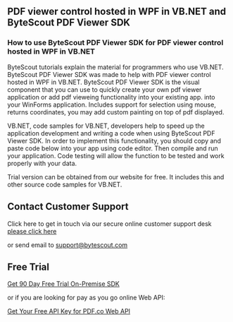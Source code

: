 ## PDF viewer control hosted in WPF in VB.NET and ByteScout PDF Viewer SDK

### How to use ByteScout PDF Viewer SDK for PDF viewer control hosted in WPF in VB.NET

ByteScout tutorials explain the material for programmers who use VB.NET. ByteScout PDF Viewer SDK was made to help with PDF viewer control hosted in WPF in VB.NET. ByteScout PDF Viewer SDK is the visual component that you can use to quickly create your own pdf viewer application or add pdf vieweing functionality into your existing app. into your WinForms application. Includes support for selection using mouse, returns coordinates, you may add custom painting on top of pdf displayed.

VB.NET, code samples for VB.NET, developers help to speed up the application development and writing a code when using ByteScout PDF Viewer SDK. In order to implement this functionality, you should copy and paste code below into your app using code editor. Then compile and run your application. Code testing will allow the function to be tested and work properly with your data.

Trial version can be obtained from our website for free. It includes this and other source code samples for VB.NET.

## Contact Customer Support

Click here to get in touch via our secure online customer support desk [please click here](https://bytescout.zendesk.com/hc/en-us/requests/new?subject=ByteScout%20PDF%20Viewer%20SDK%20Question)

or send email to [support@bytescout.com](mailto:support@bytescout.com?subject=ByteScout%20PDF%20Viewer%20SDK%20Question) 

## Free Trial

[Get 90 Day Free Trial On-Premise SDK](https://bytescout.com/download/web-installer?utm_source=github-readme)

or if you are looking for pay as you go online Web API:

[Get Your Free API Key for PDF.co Web API](https://pdf.co/documentation/api?utm_source=github-readme)